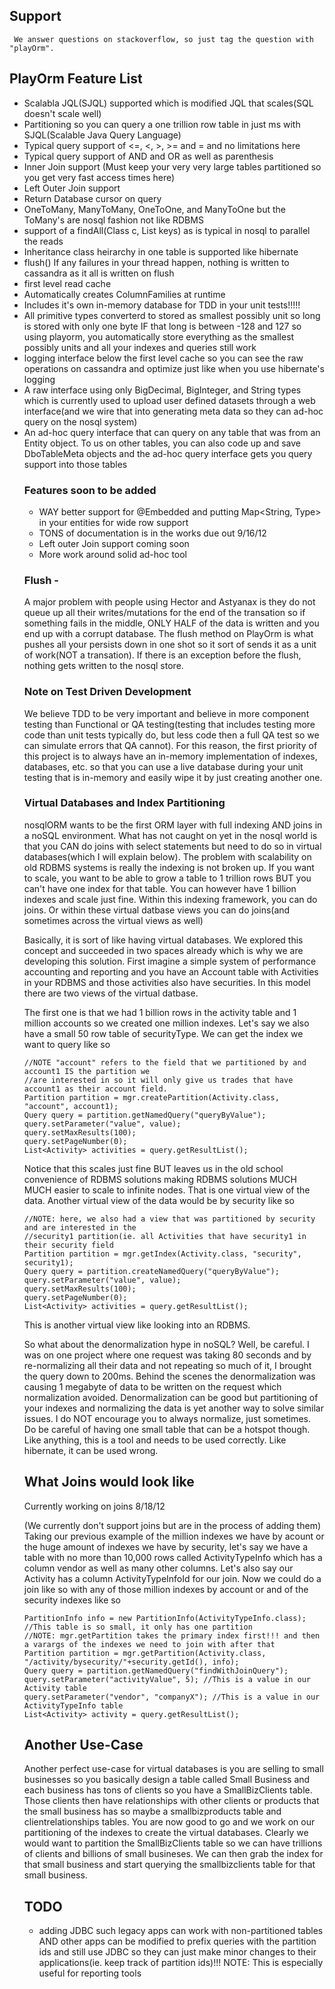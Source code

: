 ## Support

``` We answer questions on stackoverflow, so just tag the question with "playOrm".```

## PlayOrm Feature List

* Scalabla JQL(SJQL) supported which is modified JQL that scales(SQL doesn't scale well)
* Partitioning so you can query a one trillion row table in just ms with SJQL(Scalable Java Query Language)
* Typical query support of <=, <, >, >= and = and no limitations here
* Typical query support of AND and OR as well as parenthesis 
* Inner Join support (Must keep your very very large tables partitioned so you get very fast access times here)
* Left Outer Join support
* Return Database cursor on query
* OneToMany, ManyToMany, OneToOne, and ManyToOne but the ToMany's are nosql fashion not like RDBMS
* support of a findAll(Class c, List<Object> keys) as is typical in nosql to parallel the reads
* Inheritance class heirarchy in one table is supported like hibernate
* flush() If any failures in your thread happen, nothing is written to cassandra as it all is written on flush
* first level read cache
* Automatically creates ColumnFamilies at runtime
* Includes it's own in-memory database for TDD in your unit tests!!!!!
* All primitive types converterd to stored as smallest possibly unit so long is stored with only one byte IF that long is between -128 and 127 so using playorm, you automatically store everything as the smallest possibly units and all your indexes and queries still work
* logging interface below the first level cache so you can see the raw operations on cassandra and optimize just like when you use hibernate's logging
* A raw interface using only BigDecimal, BigInteger, and String types which is currently used to upload user defined datasets through a web interface(and we wire that into generating meta data so they can ad-hoc query on the nosql system)
* An ad-hoc query interface that can query on any table that was from an Entity object.  To us on other tables, you can also code up and save DboTableMeta objects and the ad-hoc query interface gets you query support into those tables

### Features soon to be added
* WAY better support for @Embedded and putting Map<String, Type> in your entities for wide row support
* TONS of documentation is in the works due out 9/16/12
* Left outer Join support coming soon
* More work around solid ad-hoc tool 

### Flush - 
A major problem with people using Hector and Astyanax is they do not queue up all their writes/mutations for the end of the transation so if something fails in the middle, ONLY HALF of the data is written and you end up with a corrupt database.  The flush method on PlayOrm is what pushes all your persists down in one shot so it sort of sends it as a unit of work(NOT a transation).  If there is an exception before the flush, nothing gets written to the nosql store.

### Note on Test Driven Development

We believe TDD to be very important and believe in more component testing than Functional or QA testing(testing that includes testing more code than unit tests typically do, but less code then a full QA test so we can simulate errors that QA cannot).  For this reason, the first priority of this project is to always have an in-memory implementation of indexes, databases, etc. so that you can use a live database during your unit testing that is in-memory and easily wipe it by just creating another one.

### Virtual Databases and Index Partitioning

nosqlORM wants to be the first ORM layer with full indexing AND joins in a noSQL environment.  What has not caught on yet in the nosql world is that you CAN do joins with select statements but need to do so in virtual databases(which I will explain below).  The problem with scalability on old RDBMS systems is really the indexing is not broken up.  If you want to scale, you want to be able to grow a table to 1 trillion rows BUT you can't have one index for that table.  You can however have 1 billion indexes and scale just fine.  Within this indexing framework, you can do joins.  Or within these virtual datbase views you can do joins(and sometimes across the virtual views as well)

Basically, it is sort of like having virtual databases.  We explored this concept and succeeded in two spaces already which is why we are developing this solution.  First imagine a simple system of performance accounting and reporting and you have an Account table with Activities in your RDBMS and those activities also have securities.  In this model there are two views of the virtual datbase.

The first one is that we had 1 billion rows in the activity table and 1 million accounts so we created one million indexes.  Let's say we also have a small 50 row table of securityType.  We can get the index we want to query like so

```
//NOTE "account" refers to the field that we partitioned by and account1 IS the partition we
//are interested in so it will only give us trades that have account1 as their account field.
Partition partition = mgr.createPartition(Activity.class, "account", account1);
Query query = partition.getNamedQuery("queryByValue");
query.setParameter("value", value);
query.setMaxResults(100);
query.setPageNumber(0);
List<Activity> activities = query.getResultList();
```
Notice that this scales just fine BUT leaves us in the old school convenience of RDBMS solutions making RDBMS solutions MUCH MUCH easier to scale to infinite nodes.  That is one virtual view of the data. Another virtual view of the data would be by security like so

```
//NOTE: here, we also had a view that was partitioned by security and are interested in the
//security1 partition(ie. all Activities that have security1 in their security field
Partition partition = mgr.getIndex(Activity.class, "security", security1);
Query query = partition.createNamedQuery("queryByValue");
query.setParameter("value", value);
query.setMaxResults(100);
query.setPageNumber(0);
List<Activity> activities = query.getResultList();
```

This is another virtual view like looking into an RDBMS.

So what about the denormalization hype in noSQL?  Well, be careful.  I was on one project where one request was taking 80 seconds and by re-normalizing all their data and not repeating so much of it, I brought the query down to 200ms.  Behind the scenes the denormalization was causing 1 megabyte of data to be written on the request which normalization avoided.  Denormalization can be good but partitioning of your indexes and normalizing the data is yet another way to solve similar issues.  I do NOT encourage you to always normalize, just sometimes.  Do be careful of having one small table that can be a hotspot though.  Like anything, this is a tool and needs to be used correctly.  Like hibernate, it can be used wrong.

## What Joins would look like

Currently working on joins 8/18/12

(We currently don't support joins but are in the process of adding them)
Taking our previous example of the million indexes we have by acount or the huge amount of indexes we have by security, let's say we have a table with no more than 10,000 rows called ActivityTypeInfo which has a column vendor as well as many other columns.  Let's also say our Activity has a column ActivityTypeInfoId for our join.  Now we could do a join like so with any of those million indexes by account or and of the security indexes like so

```
PartitionInfo info = new PartitionInfo(ActivityTypeInfo.class); //This table is so small, it only has one partition
//NOTE: mgr.getPartition takes the primary index first!!! and then a varargs of the indexes we need to join with after that
Partition partition = mgr.getPartition(Activity.class, "/activity/bysecurity/"+security.getId(), info);
Query query = partition.getNamedQuery("findWithJoinQuery");
query.setParameter("activityValue", 5); //This is a value in our Activity table
query.setParameter("vendor", "companyX"); //This is a value in our ActivityTypeInfo table
List<Activity> activity = query.getResultList();
```


## Another Use-Case

Another perfect use-case for virtual databases is you are selling to small businesses so you basically design a table called Small Business and each business has tons of clients so you have a SmallBizClients table.  Those clients then have relationships with other clients or products that the small business has so maybe a smallbizproducts table and clientrelationships tables.  You are now good to go and we work on our partitioning of the indexes to create the virtual databases.  Clearly we would want to partition the SmallBizClients table so we can have trillions of clients and billions of small busineses.  We can then grab the index for that small business and start querying the smallbizclients table for that small business.

## TODO
* adding JDBC such legacy apps can work with non-partitioned tables AND other apps can be modified to prefix queries with the partition ids and still use JDBC so they can just make minor changes to their applications(ie. keep track of partition ids)!!!  NOTE: This is especially useful for reporting tools
